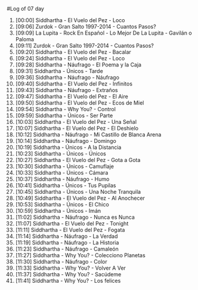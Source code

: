 #Log of 07 day

1. [00:00] Siddhartha - El Vuelo del Pez - Loco
1. [09:06] Zurdok - Gran Salto 1997-2014 - Cuantos Pasos?
1. [09:09] La Lupita - Rock En Español - Lo Mejor De La Lupita - Gavilán o Paloma
1. [09:11] Zurdok - Gran Salto 1997-2014 - Cuantos Pasos?
1. [09:20] Siddhartha - El Vuelo del Pez - Bacalar
1. [09:24] Siddhartha - El Vuelo del Pez - Loco
1. [09:28] Siddhartha - Náufrago - El Poema y la Caja
1. [09:31] Siddhartha - Únicos - Tarde
1. [09:36] Siddhartha - Náufrago - Náufrago
1. [09:40] Siddhartha - El Vuelo del Pez - Infinitos
1. [09:43] Siddhartha - Náufrago - Extraños
1. [09:47] Siddhartha - El Vuelo del Pez - El Aire
1. [09:50] Siddhartha - El Vuelo del Pez - Ecos de Miel
1. [09:54] Siddhartha - Why You? - Control
1. [09:59] Siddhartha - Únicos - Ser Parte
1. [10:03] Siddhartha - El Vuelo del Pez - Una Señal
1. [10:07] Siddhartha - El Vuelo del Pez - El Deshielo
1. [10:12] Siddhartha - Náufrago - Mi Castillo de Blanca Arena
1. [10:14] Siddhartha - Náufrago - Domingo
1. [10:19] Siddhartha - Únicos - A la Distancia
1. [10:23] Siddhartha - Únicos - Únicos
1. [10:27] Siddhartha - El Vuelo del Pez - Gota a Gota
1. [10:30] Siddhartha - Únicos - Camuflaje
1. [10:33] Siddhartha - Únicos - Cámara
1. [10:37] Siddhartha - Náufrago - Humo
1. [10:41] Siddhartha - Únicos - Tus Pupilas
1. [10:45] Siddhartha - Únicos - Una Noche Tranquila
1. [10:49] Siddhartha - El Vuelo del Pez - Al Anochecer
1. [10:53] Siddhartha - Únicos - El Chico
1. [10:59] Siddhartha - Únicos - Imán
1. [11:02] Siddhartha - Náufrago - Nunca es Nunca
1. [11:07] Siddhartha - El Vuelo del Pez - Tonight
1. [11:11] Siddhartha - El Vuelo del Pez - Fogata
1. [11:14] Siddhartha - Náufrago - La Verdad
1. [11:19] Siddhartha - Náufrago - La Historia
1. [11:23] Siddhartha - Náufrago - Camaleón
1. [11:27] Siddhartha - Why You? - Colecciono Planetas
1. [11:30] Siddhartha - Náufrago - Color
1. [11:33] Siddhartha - Why You? - Volver A Ver
1. [11:37] Siddhartha - Why You? - Sacúdeme
1. [11:41] Siddhartha - Why You? - Los felices
